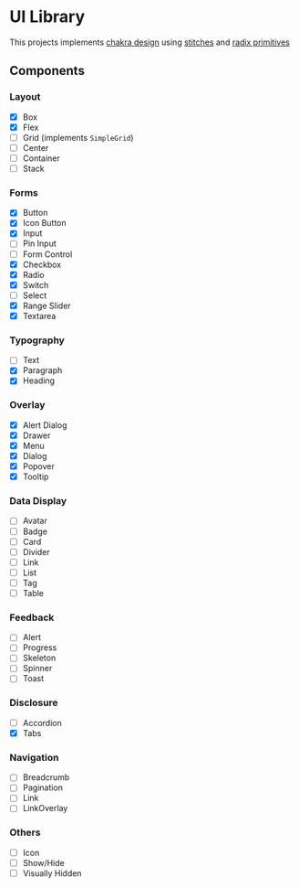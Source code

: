 # UI Library

This projects implements [chakra design](https://chakra-ui.com/figma/ui-kit) using [stitches](https://stitches.dev/) and [radix primitives](https://www.radix-ui.com/)

## Components

### Layout
- [x] Box
- [x] Flex
- [ ] Grid (implements `SimpleGrid`)
- [ ] Center
- [ ] Container
- [ ] Stack

### Forms
- [x] Button
- [x] Icon Button
- [x] Input
- [ ] Pin Input
- [ ] Form Control
- [x] Checkbox
- [x] Radio
- [x] Switch
- [ ] Select
- [x] Range Slider
- [x] Textarea

### Typography
- [ ] Text
- [x] Paragraph
- [x] Heading

### Overlay
- [x] Alert Dialog
- [x] Drawer
- [x] Menu
- [x] Dialog
- [x] Popover
- [x] Tooltip

### Data Display
- [ ] Avatar
- [ ] Badge
- [ ] Card
- [ ] Divider
- [ ] Link
- [ ] List
- [ ] Tag
- [ ] Table

### Feedback
- [ ] Alert
- [ ] Progress
- [ ] Skeleton
- [ ] Spinner
- [ ] Toast

### Disclosure
- [ ] Accordion
- [x] Tabs

### Navigation
- [ ] Breadcrumb
- [ ] Pagination
- [ ] Link
- [ ] LinkOverlay

### Others
- [ ] Icon
- [ ] Show/Hide
- [ ] Visually Hidden
